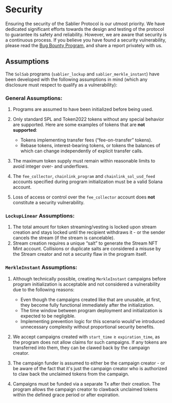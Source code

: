 # Security

Ensuring the security of the Sablier Protocol is our utmost priority. We have dedicated significant efforts towards the
design and testing of the protocol to guarantee its safety and reliability. However, we are aware that security is a
continuous process. If you believe you have found a security vulnerability, please read the
[Bug Bounty Program](https://sablier.notion.site/bug-bounty), and share a report privately with us.

## Assumptions

The `SolSab` programs (`sablier_lockup` and `sablier_merkle_instant`) have been developed with the following assumptions
in mind (which any disclosure must respect to qualify as a vulnerability):

### General Assumptions:

1. Programs are assumed to have been initialized before being used.
2. Only standard SPL and Token2022 tokens without any special behavior are supported. Here are some examples of tokens
   that are **not supported**:

   - Tokens implementing transfer fees (“fee-on-transfer” tokens).
   - Rebase tokens, interest-bearing tokens, or tokens the balances of which can change independently of explicit
     transfer calls.

3. The maximum token supply must remain within reasonable limits to avoid integer over- and underflows.
4. The `fee_collector`, `chainlink_program` and `chainlink_sol_usd_feed` accounts specified during program
   initialization must be a valid Solana account.
5. Loss of access or control over the `fee_collector` account does **not** constitute a security vulnerability.

### `LockupLinear` Assumptions:

1. The total amount for token streaming/vesting is locked upon stream creation and stays locked until the recipient
   withdraws it - or the sender cancels the stream (if the stream is cancelable).
2. Stream creation requires a unique “salt” to generate the Stream NFT Mint account. Collisions or duplicate salts are
   considered a misuse by the Stream creator and not a security flaw in the program itself.

### `MerkleInstant` Assumptions:

1. Although technically possible, creating `MerkleInstant` campaigns before program initialization is acceptable and not
   considered a vulnerability due to the following reasons:

   - Even though the campaigns created like that are unusable, at first, they become fully functional immediately after
     the initialization.
   - The time window between program deployment and initialization is expected to be negligible.
   - Implementing prevention logic for this scenario would’ve introduced unnecessary complexity without proportional
     security benefits.

2. We accept campaigns created with $\texttt{start\_time} \geq \texttt{expiration\_time}$, as the program does not allow
   claims for such campaigns. If any tokens are transferred into them, they can be clawed back by the campaign creator.
3. The campaign funder is assumed to either be the campaign creator - or be aware of the fact that it's just the
   campaign creator who is authorized to claw back the unclaimed tokens from the campaign.
4. Campaigns must be funded via a separate Tx after their creation. The program allows the campaign creator to clawback
   unclaimed tokens within the defined grace period or after expiration.
